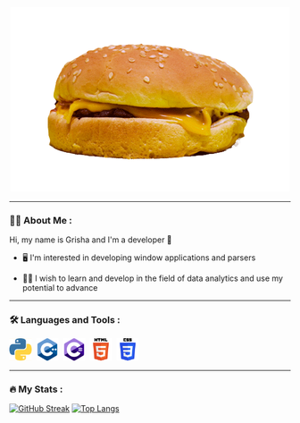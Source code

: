 <div id="header" align="center">
  <img src="cheesburger.gif"/>
</div>

---

### :man_technologist: About Me :
Hi, my name is Grisha and I'm a developer :wave:

- :desktop_computer:	I'm interested in developing window applications and parsers

- :climbing_man:	I wish to learn and develop in the field of data analytics and use my potential to advance

---

### :hammer_and_wrench: Languages and Tools :
<div>
  <img src="python.png" title="Python" alt="Python" width="40" height="40"/>&nbsp;
  <img src="cpp.png" title="C++" alt="C++" width="40" height="40"/>&nbsp;
  <img src="csharp.png" title="CSharp" alt="CSharp" width="40" height="40"/>&nbsp;
  <img src="html.png" title="HTML" alt="HTML" width="40" height="40"/>&nbsp;
  <img src="css.png" title="CSS" alt="CSS" width="40" height="40"/>&nbsp;
<div>
  
---
  
### :fire: My Stats :
  [![GitHub Streak](http://github-readme-streak-stats.herokuapp.com?user=grishasolakhyan&theme=dark&background=000000)](https://git.io/streak-stats)
  [![Top Langs](https://github-readme-stats.vercel.app/api/top-langs/?username=grishasolakhyan&layout=compact&theme=vision-friendly-dark)](https://github.com/anuraghazra/github-readme-stats)
